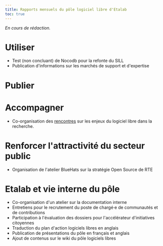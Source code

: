 ```yaml
---
title: Rapports mensuels du pôle logiciel libre d'Etalab
toc: true
---
```


*En cours de rédaction.*

# Utiliser

- Test (non concluant) de Nocodb pour la refonte du SILL
- Publication d'informations sur les marchés de support et d'expertise

# Publier
# Accompagner

- Co-organisation des [rencontres](https://www.ouvrirlascience.fr/rencontres-sur-les-enjeux-du-logiciel-ateliers/) sur les enjeux du logiciel libre dans la recherche.

# Renforcer l'attractivité du secteur public

- Organisation de l'atelier BlueHats sur la stratégie Open Source de RTE

# Etalab et vie interne du pôle

- Co-organisation d'un atelier sur la documentation interne
- Entretiens pour le recrutement du poste de chargé·e de communautés et de contributions
- Participation à l'évaluation des dossiers pour l'accélérateur d'initiatives citoyennes
- Traduction du plan d'action logiciels libres en anglais
- Publication de présentations du pôle en français et anglais
- Ajout de contenus sur le wiki du pôle logiciels libres
